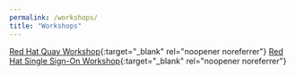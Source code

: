 ```yaml
---
permalink: /workshops/
title: "Workshops"
---
```


[Red Hat Quay Workshop](/quay-workshop){:target="_blank" rel="noopener noreferrer"}
[Red Hat Single Sign-On Workshop](/rhsso-workshop){:target="_blank" rel="noopener noreferrer"}
